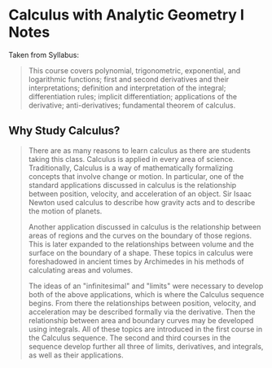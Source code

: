 Calculus with Analytic Geometry I Notes
============
Taken from Syllabus:
>This course covers polynomial, trigonometric, exponential, and logarithmic functions; first and second derivatives and their interpretations; definition and interpretation of the integral; differentiation rules; implicit differentiation; applications of the derivative; anti-derivatives; fundamental theorem of calculus.

## Why Study Calculus?
>There are as many reasons to learn calculus as there are students taking this class. Calculus is applied in every area of science. Traditionally, Calculus is a way of mathematically formalizing concepts that involve change or motion. In particular, one of the standard applications discussed in calculus is the relationship between position, velocity, and acceleration of an object. Sir Isaac Newton used calculus to describe how gravity acts and to describe the motion of planets.
>
>Another application discussed in calculus is the relationship between areas of regions and the curves on the boundary of those regions. This is later expanded to the relationships between volume and the surface on the boundary of a shape. These topics in calculus were foreshadowed in ancient times by Archimedes in his methods of calculating areas and volumes.
>
>The ideas of an "infinitesimal" and "limits" were necessary to develop both of the above applications, which is where the Calculus sequence begins. From there the relationships between position, velocity, and acceleration may be described formally via the derivative. Then the relationship between area and boundary curves may be developed using integrals. All of these topics are introduced in the first course in the Calculus sequence. The second and third courses in the sequence develop further all three of limits, derivatives, and integrals, as well as their applications.
